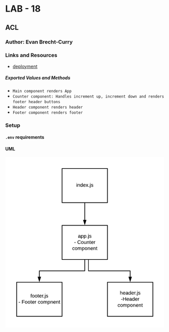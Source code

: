 # LAB - 18

 ## ACL

 ### Author: Evan Brecht-Curry

 ### Links and Resources
* [deployment](https://codesandbox.io/embed/starter-code-09t9j) 

 ##### Exported Values and Methods
* `Main component renders App`
* `Counter component: Handles increment up, increment down and renders footer header buttons`
* `Header component renders header`
* `Footer component renders footer`

### Setup

#### `.env` requirements

 #### UML
![UML](uml.png)